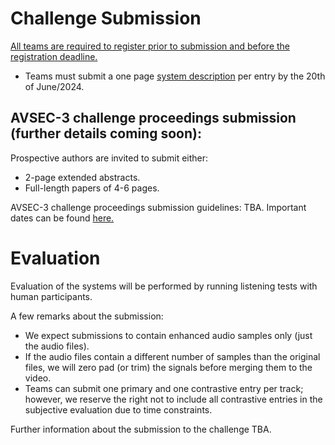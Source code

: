# Challenge Submission
<u>All teams are required to register prior to submission and before the registration deadline.</u>

- Teams must submit a one page [system description](https://challenge.cogmhear.org/#/getting-started/systems-description) per entry by the 20th of June/2024.


## AVSEC-3 challenge proceedings submission (further details coming soon):

Prospective authors are invited to submit either: 

- 2-page extended abstracts.
- Full-length papers of 4-6 pages.

AVSEC-3 challenge proceedings submission guidelines: TBA. Important dates can be found [here.](important-dates.md) 

# Evaluation

Evaluation of the systems will be performed by running listening tests with human participants. 

A few remarks about the submission:

- We expect submissions to contain enhanced audio samples only (just the audio files). 
- If the audio files contain a different number of samples than the original files, we will zero pad (or trim) the signals before merging them to the video.
- Teams can submit one primary and one contrastive entry per track; however, we reserve the right not to include all contrastive entries in the subjective evaluation due to time constraints.


Further information about the submission to the challenge TBA. 

[//]: # (Please submit your entry &#40;or entries&#41; using the Google Form link provided through the mailing list.)



[//]: # (# Journal Special Issue)

[//]: # (In addition to participation at IEEE ASRU, Challenge participants will be invited to contribute to a Journal Special Issue on the topic of Audio-Visual Speech Enhancement that will be announced next year.)
